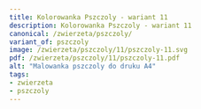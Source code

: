 ```yaml
---
title: Kolorowanka Pszczoly - wariant 11
description: Kolorowanka Pszczoly - wariant 11
canonical: /zwierzeta/pszczoly/
variant_of: pszczoly
image: /zwierzeta/pszczoly/11/pszczoly-11.svg
pdf: /zwierzeta/pszczoly/11/pszczoly-11.pdf
alt: "Malowanka pszczoly do druku A4"
tags:
- zwierzeta
- pszczoly
---
```

